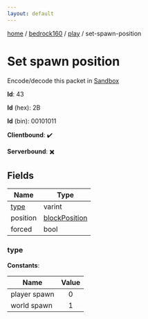 ```yaml
---
layout: default
---
```


[home](/)  /  [bedrock160](/protocol/bedrock160)  /  [play](/protocol/bedrock160/play)  /  set-spawn-position

# Set spawn position

Encode/decode this packet in [Sandbox](../../../sandbox/bedrock160#Play.SetSpawnPosition)

**Id**: 43

**Id** (hex): 2B

**Id** (bin): 00101011

**Clientbound**: ✔️

**Serverbound**: ✖️

## Fields

Name | Type
---|---
[type](#type) | varint
position | [blockPosition](/protocol/bedrock160/types/block-position)
forced | bool

### type

**Constants**:

Name | Value
---|:---:
player spawn | 0
world spawn | 1
